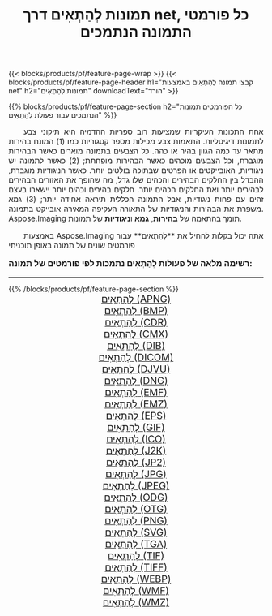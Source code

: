 ﻿---
title: תמונות לְהַתְאִים דרך net, כל פורמטי התמונה הנתמכים 
weight: 3920
url: /he/net/adjust/ 
lang: he
langdirlevel: 2
locales: zh-hans,ja,it,ru,de,es,fr,nl,id,lt,pl,pt,vi,tr,ko,zh-hant,ar,hi,th,sv,cs,uk,he
description: באמצעות Aspose.Imaging תוכל בקלות לְהַתְאִים תמונות באמצעות net
---

{{< blocks/products/pf/feature-page-wrap >}}
{{< blocks/products/pf/feature-page-header h1="קבצי תמונה לְהַתְאִים באמצעות net" h2="תמונות לְהַתְאִים" downloadText="הורד" >}}


{{% blocks/products/pf/feature-page-section  h2="כל הפורמטים  תמונות הנתמכים עבור פעולת לְהַתְאִים" %}}
<p align="justify" style="text-indent:2em;font-size:15px;">
אחת התכונות העיקריות שמציעות רוב ספריות ההדמיה היא תיקוני צבע לתמונות דיגיטליות. התאמות צבע מכילות מספר קטגוריות כמו (1) המונח בהירות מתאר עד כמה הגוון בהיר או כהה. כל הצבעים בתמונה מוארים כאשר הבהירות מוגברת, וכל הצבעים מוכהים כאשר הבהירות מופחתת; (2) כאשר לתמונה יש ניגודיות, האובייקטים או הפרטים שבתוכה בולטים יותר. כאשר הניגודיות מוגברת, ההבדל בין החלקים הבהירים והכהים שלו גדל, מה שהופך את האזורים הבהירים לבהירים יותר ואת החלקים הכהים יותר. חלקים בהירים וכהים יותר יישארו בעצם זהים עם פחות ניגודיות, אבל התמונה הכללית תיראה אחידה יותר; (3) גמא משפרת את הבהירות והניגודיות של התאורה העקיפה המאירה אובייקט בתמונה. Aspose.Imaging תומך בהתאמה של <b>בהירות</b>, <b>גמא</b> ו<b>ניגודיות</b> של תמונות.
</p>
<p align="justify" style="text-indent:2em;font-size:15px;">
באמצעות Aspose.Imaging אתה יכול בקלות להחיל את **לְהַתְאִים** עבור פורמטים שונים של תמונה באופן תוכניתי
</p>
<h3 style="margin-top:16px;">
רשימה מלאה של פעולות לְהַתְאִים נתמכות לפי פורמטים של תמונה:
</h3>
<hr/>
{{% /blocks/products/pf/feature-page-section %}}
<div class="container-fluid productfamilypage bg-gray">
    <div class="convertypes bg-gray agp-content section">
        <div class="container">
		<div class="row other-converters" style="gap: 10px;font-size: 19px;text-align:center;">
		    <div class='col-md-3 other-converter remove-lp remove-rp'><a href="/imaging/he/net/adjust/apng/" style="padding:15px;">לְהַתְאִים (APNG)</a></div><div class='col-md-3 other-converter remove-lp remove-rp'><a href="/imaging/he/net/adjust/bmp/" style="padding:15px;">לְהַתְאִים (BMP)</a></div><div class='col-md-3 other-converter remove-lp remove-rp'><a href="/imaging/he/net/adjust/cdr/" style="padding:15px;">לְהַתְאִים (CDR)</a></div><div class='col-md-3 other-converter remove-lp remove-rp'><a href="/imaging/he/net/adjust/cmx/" style="padding:15px;">לְהַתְאִים (CMX)</a></div><div class='col-md-3 other-converter remove-lp remove-rp'><a href="/imaging/he/net/adjust/dib/" style="padding:15px;">לְהַתְאִים (DIB)</a></div><div class='col-md-3 other-converter remove-lp remove-rp'><a href="/imaging/he/net/adjust/dicom/" style="padding:15px;">לְהַתְאִים (DICOM)</a></div><div class='col-md-3 other-converter remove-lp remove-rp'><a href="/imaging/he/net/adjust/djvu/" style="padding:15px;">לְהַתְאִים (DJVU)</a></div><div class='col-md-3 other-converter remove-lp remove-rp'><a href="/imaging/he/net/adjust/dng/" style="padding:15px;">לְהַתְאִים (DNG)</a></div><div class='col-md-3 other-converter remove-lp remove-rp'><a href="/imaging/he/net/adjust/emf/" style="padding:15px;">לְהַתְאִים (EMF)</a></div><div class='col-md-3 other-converter remove-lp remove-rp'><a href="/imaging/he/net/adjust/emz/" style="padding:15px;">לְהַתְאִים (EMZ)</a></div><div class='col-md-3 other-converter remove-lp remove-rp'><a href="/imaging/he/net/adjust/eps/" style="padding:15px;">לְהַתְאִים (EPS)</a></div><div class='col-md-3 other-converter remove-lp remove-rp'><a href="/imaging/he/net/adjust/gif/" style="padding:15px;">לְהַתְאִים (GIF)</a></div><div class='col-md-3 other-converter remove-lp remove-rp'><a href="/imaging/he/net/adjust/ico/" style="padding:15px;">לְהַתְאִים (ICO)</a></div><div class='col-md-3 other-converter remove-lp remove-rp'><a href="/imaging/he/net/adjust/j2k/" style="padding:15px;">לְהַתְאִים (J2K)</a></div><div class='col-md-3 other-converter remove-lp remove-rp'><a href="/imaging/he/net/adjust/jp2/" style="padding:15px;">לְהַתְאִים (JP2)</a></div><div class='col-md-3 other-converter remove-lp remove-rp'><a href="/imaging/he/net/adjust/jpg/" style="padding:15px;">לְהַתְאִים (JPG)</a></div><div class='col-md-3 other-converter remove-lp remove-rp'><a href="/imaging/he/net/adjust/jpeg/" style="padding:15px;">לְהַתְאִים (JPEG)</a></div><div class='col-md-3 other-converter remove-lp remove-rp'><a href="/imaging/he/net/adjust/odg/" style="padding:15px;">לְהַתְאִים (ODG)</a></div><div class='col-md-3 other-converter remove-lp remove-rp'><a href="/imaging/he/net/adjust/otg/" style="padding:15px;">לְהַתְאִים (OTG)</a></div><div class='col-md-3 other-converter remove-lp remove-rp'><a href="/imaging/he/net/adjust/png/" style="padding:15px;">לְהַתְאִים (PNG)</a></div><div class='col-md-3 other-converter remove-lp remove-rp'><a href="/imaging/he/net/adjust/svg/" style="padding:15px;">לְהַתְאִים (SVG)</a></div><div class='col-md-3 other-converter remove-lp remove-rp'><a href="/imaging/he/net/adjust/tga/" style="padding:15px;">לְהַתְאִים (TGA)</a></div><div class='col-md-3 other-converter remove-lp remove-rp'><a href="/imaging/he/net/adjust/tif/" style="padding:15px;">לְהַתְאִים (TIF)</a></div><div class='col-md-3 other-converter remove-lp remove-rp'><a href="/imaging/he/net/adjust/tiff/" style="padding:15px;">לְהַתְאִים (TIFF)</a></div><div class='col-md-3 other-converter remove-lp remove-rp'><a href="/imaging/he/net/adjust/webp/" style="padding:15px;">לְהַתְאִים (WEBP)</a></div><div class='col-md-3 other-converter remove-lp remove-rp'><a href="/imaging/he/net/adjust/wmf/" style="padding:15px;">לְהַתְאִים (WMF)</a></div><div class='col-md-3 other-converter remove-lp remove-rp'><a href="/imaging/he/net/adjust/wmz/" style="padding:15px;">לְהַתְאִים (WMZ)</a></div>
                </div>
        </div>
    </div>
</div>
<br/>
